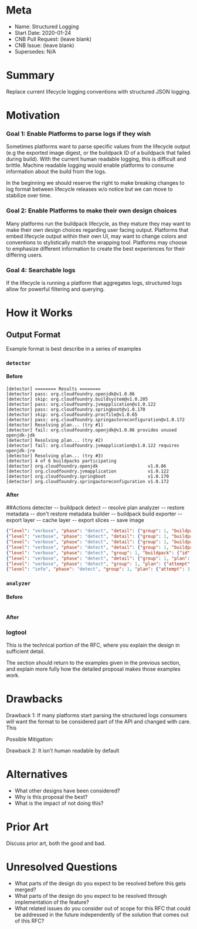 # Meta
[meta]: #meta
- Name: Structured Logging
- Start Date: 2020-01-24
- CNB Pull Request: (leave blank)
- CNB Issue: (leave blank)
- Supersedes: N/A

# Summary
[summary]: #summary

Replace current lifecycle logging conventions with structured JSON logging.

# Motivation
[motivation]: #motivation

### Goal 1: Enable Platforms to parse logs if they wish

Sometimes platforms want to parse specific values from the lifecycle output (e.g the exported image digest, or the buildpack ID of a buildpack that failed during build). With the current human readable logging, this is difficult and brittle. Machine readable logging would enable platforms to consume information about the build from the logs.

In the beginning we should reserve the right to make breaking changes to log format between lifecycle releases w/o notice but we can move to stabilize over time.

### Goal 2: Enable Platforms to make their own design choices

Many platforms run the buildpack lifecycle, as they mature they may want to make their own design choices regarding user facing output. Platforms that embed lifecycle output within their own UI, may want to change colors and conventions to stylistically match the wrapping tool. Platforms may choose to emphasize different information to create the best experiences for their differing users. 

### Goal 4: Searchable logs

If the lifecycle is running a platform that aggregates logs, structured logs allow for powerful filtering and querying.

# How it Works
[how-it-works]: #how-it-works

## Output Format

Example format is best describe in a series of examples

### `detector`

#### Before
```
[detector] ======== Results ========
[detector] pass: org.cloudfoundry.openjdk@v1.0.86
[detector] skip: org.cloudfoundry.buildsystem@v1.0.205
[detector] pass: org.cloudfoundry.jvmapplication@v1.0.122
[detector] pass: org.cloudfoundry.springboot@v1.0.170
[detector] skip: org.cloudfoundry.procfile@v1.0.65
[detector] pass: org.cloudfoundry.springautoreconfiguration@v1.0.172
[detector] Resolving plan... (try #1)
[detector] fail: org.cloudfoundry.openjdk@v1.0.86 provides unused openjdk-jdk
[detector] Resolving plan... (try #2)
[detector] fail: org.cloudfoundry.jvmapplication@v1.0.122 requires openjdk-jre
[detector] Resolving plan... (try #3)
[detector] 4 of 6 buildpacks participating
[detector] org.cloudfoundry.openjdk                   v1.0.86
[detector] org.cloudfoundry.jvmapplication            v1.0.122
[detector] org.cloudfoundry.springboot                v1.0.170
[detector] org.cloudfoundry.springautoreconfiguration v1.0.172
```

#### After

##Actions
detecter
-- buildpack detect
-- resolve plan
analyzer
-- restore metadata
-- don't restore metadata
builder
-- buildpack build
exporter
-- export layer
-- cache layer
-- export slices
-- save image


```json
{"level": "verbose", "phase": "detect", "detail": {"group": 1, "buildpack": {"id": "org.cloudfoundry.openjdk", "version": "v1.0.86", "result":  "pass"}}}
{"level": "verbose", "phase": "detect", "detail": {"group": 1, "buildpack": {"id": "org.cloudfoundry.buildsystem", "version": "v1.0.205" "result":  "skip"}}}
{"level": "verbose", "phase": "detect", "detail": {"group": 1, "buildpack": {"id": "org.cloudfoundry.springboot", "version": "v1.0.170", "result":  "pass"}}}
{"level": "verbose", "phase": "detect", "detail": {"group": 1, "buildpack": {"id": "org.cloudfoundry.procfile", "version": "@v1.0.65", "result":  "skip"}}}
{"level": "verbose", "phase": "detect", "group": 1, "buildpack": {"id": "org.cloudfoundry.procfile", "version": "@v1.0.65", "result":  "skip"}}
{"level": "verbose", "phase": "detect", "detail": {"group": 1, "plan": {"attempt": 1, "result": "fail", "message":  "org.cloudfoundry.openjdk@v1.0.86 provides unused openjdk-jdk"}}}
{"level": "verbose", "phase": "detect", "group": 1, "plan": {"attempt": 2, "result": "fail", "failDetail":  "org.cloudfoundry.jvmapplication@v1.0.122 requires openjdk-jre"}}
{"level": "info", "phase": "detect", "group": 1, "plan": {"attempt": 3, "result": "pass", "passDetail":  "org.cloudfoundry.jvmapplication@v1.0.122 requires openjdk-jre"}}
```

### `analyzer`

#### Before
```
```

#### After

### logtool

This is the technical portion of the RFC, where you explain the design in sufficient detail.

The section should return to the examples given in the previous section, and explain more fully how the detailed proposal makes those examples work.

# Drawbacks
[drawbacks]: #drawbacks

Drawback 1:  If many platforms start parsing the structured logs consumers will want the format to be considered part of the API and changed with care. This 

Possible Mitigation:

Drawback 2: It isn't human readable by default


# Alternatives
[alternatives]: #alternatives

- What other designs have been considered?
- Why is this proposal the best?
- What is the impact of not doing this?

# Prior Art
[prior-art]: #prior-art

Discuss prior art, both the good and bad.

# Unresolved Questions
[unresolved-questions]: #unresolved-questions

- What parts of the design do you expect to be resolved before this gets merged?
- What parts of the design do you expect to be resolved through implementation of the feature?
- What related issues do you consider out of scope for this RFC that could be addressed in the future independently of the solution that comes out of this RFC?

